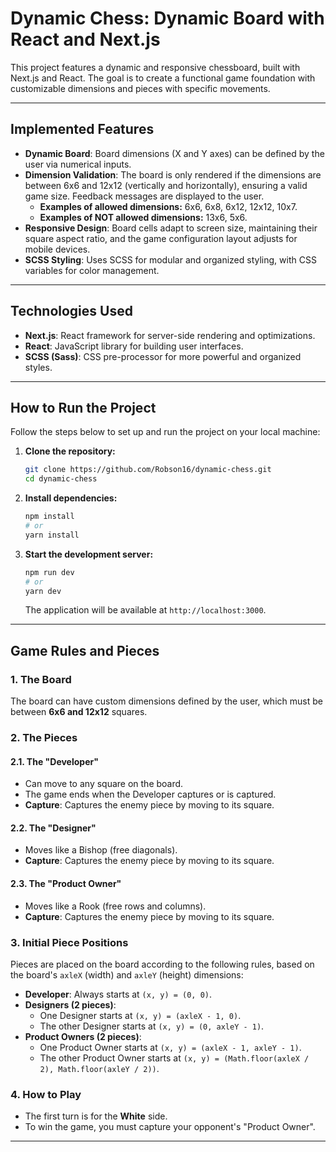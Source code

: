 # Dynamic Chess: Dynamic Board with React and Next.js

This project features a dynamic and responsive chessboard, built with Next.js and React. The goal is to create a functional game foundation with customizable dimensions and pieces with specific movements.

---

## Implemented Features

* **Dynamic Board**: Board dimensions (X and Y axes) can be defined by the user via numerical inputs.
* **Dimension Validation**: The board is only rendered if the dimensions are between 6x6 and 12x12 (vertically and horizontally), ensuring a valid game size. Feedback messages are displayed to the user.
    * **Examples of allowed dimensions:** 6x6, 6x8, 6x12, 12x12, 10x7.
    * **Examples of NOT allowed dimensions:** 13x6, 5x6.
* **Responsive Design**: Board cells adapt to screen size, maintaining their square aspect ratio, and the game configuration layout adjusts for mobile devices.
* **SCSS Styling**: Uses SCSS for modular and organized styling, with CSS variables for color management.

---

## Technologies Used

* **Next.js**: React framework for server-side rendering and optimizations.
* **React**: JavaScript library for building user interfaces.
* **SCSS (Sass)**: CSS pre-processor for more powerful and organized styles.

---

## How to Run the Project

Follow the steps below to set up and run the project on your local machine:

1.  **Clone the repository:**
    ```bash
    git clone https://github.com/Robson16/dynamic-chess.git
    cd dynamic-chess
    ```

2.  **Install dependencies:**
    ```bash
    npm install
    # or
    yarn install
    ```

3.  **Start the development server:**
    ```bash
    npm run dev
    # or
    yarn dev
    ```

    The application will be available at `http://localhost:3000`.

---

## Game Rules and Pieces

### 1. The Board

The board can have custom dimensions defined by the user, which must be between **6x6 and 12x12** squares.

### 2. The Pieces

#### 2.1. The "Developer"
* Can move to any square on the board.
* The game ends when the Developer captures or is captured.
* **Capture**: Captures the enemy piece by moving to its square.

#### 2.2. The "Designer"
* Moves like a Bishop (free diagonals).
* **Capture**: Captures the enemy piece by moving to its square.

#### 2.3. The "Product Owner"
* Moves like a Rook (free rows and columns).
* **Capture**: Captures the enemy piece by moving to its square.

### 3. Initial Piece Positions

Pieces are placed on the board according to the following rules, based on the board's `axleX` (width) and `axleY` (height) dimensions:

* **Developer**: Always starts at `(x, y) = (0, 0)`.
* **Designers (2 pieces)**:
    * One Designer starts at `(x, y) = (axleX - 1, 0)`.
    * The other Designer starts at `(x, y) = (0, axleY - 1)`.
* **Product Owners (2 pieces)**:
    * One Product Owner starts at `(x, y) = (axleX - 1, axleY - 1)`.
    * The other Product Owner starts at `(x, y) = (Math.floor(axleX / 2), Math.floor(axleY / 2))`.

### 4. How to Play

* The first turn is for the **White** side.
* To win the game, you must capture your opponent's "Product Owner".

---